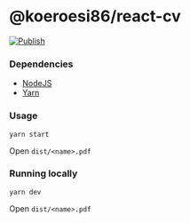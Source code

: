 # @koeroesi86/react-cv
[![Publish](https://github.com/Koeroesi86/react-cv/actions/workflows/publish.yml/badge.svg)](https://github.com/Koeroesi86/react-cv/actions/workflows/publish.yml)

### Dependencies
* [NodeJS](https://nodejs.org/en/)
* [Yarn](https://yarnpkg.com/en/)

### Usage

```shell
yarn start
```

Open `dist/<name>.pdf`

### Running locally

```shell
yarn dev
```

Open `dist/<name>.pdf`
